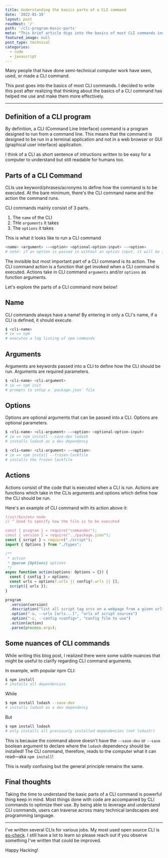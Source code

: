```yaml
---
title: Understanding the basics parts of a CLI command
date: '2022-01-19'
layout: post
readNext: '/'
path: '/cli-program-basic-parts'
meta: "This brief article digs into the basics of most CLI commands including a summary of the commands's name, arguments, options, and actions."
featured_image: null
post_type: technical
categories:
  - code
  - javascript
---
```


Many people that have done semi-technical computer work have seen, used, or made a CLI command.

This post goes into the basics of most CLI commands.
I decided to write this post after realizing that thinking about the basics of a CLI command has helped me use and make them more effectively.

---

## Definition of a CLI program

By definition, a CLI (Command Line Interface) command is a program designed to run from a command line.
This means that the command is designed to be run in a terminal application and not in a web browser or GUI (graphical user interface) application.

I think of a CLI as short sentence of intructions written to be easy for a computer to understand but still readable for humans too.

## Parts of a CLI Command

CLIs use keyword/phrases/acronyms to define how the command is to be executed.
At the bare minimum, there's the CLI command name and the action the command runs.

CLI commands mainly consist of 3 parts.

1. The `name` of the CLI
2. THe `arguments` it takes
3. The `options` it takes

This is what it looks like to run a CLI command

```bash
<name> <argument> --<option> <optional-option-input> --<option>
# note: if an option is passed in without an option input, it will be interpreted as a boolean
```

The invisible but most important part of a CLI command is its action.
The CLI command action is a function that get invoked when a CLI command is executed.
Actions take in CLI command `arguments` and/or `options` as function arguments.

Let's explore the parts of a CLI command more below!

## Name

CLI commands always have a name! By entering in only a CLI's name, if a CLI is defined, it should execute.

```bash
$ <cli-name>
# ie => npm
# executes a log listing of npm commands
```

## Arguments

Arguments are keywords passed into a CLI to define how the CLI should be run.
Arguments are required parameters.

```bash
$ <cli-name> <cli-argument>
# ie => npm init
# prompts to setup a `package.json` file
```

## Options

Options are optional arguments that can be passed into a CLI.
Options are optional parameters.

```bash
$ <cli-name> <cli-argument> --<option> <optional-option-input>
# ie => npm install --save-dev lodash
# installs lodash as a dev dependency
```

```bash
$ <cli-name> <cli-argument> --<option>
# ie => npm install --frozen-lockfile
# installs the frozen lockfile
```

## Actions

Actions consist of the code that is executed when a CLI is run.
Actions are functions which take in the CLIs arguments and options which define how the CLI should be run.

Here's an example of CLI command with its action above it:

```typescript
!/usr/bin/env node
// ^ Used to specify how the file is to be executed

const { program } = require("commander");
const { version } = require("../package.json");
const { script } = require("./script");
import { Options } from "./types";

/**
 * action
 * @param {Options} options
 */
async function action(options: Options = {}) {
  const { config } = options;
  const urls = options?.urls || config?.urls || [];
  script({ urls });
}

program
  .version(version)
  .description("list all script tag srcs on a webpage from a given url")
  .option("-u, --urls [urls...]", "urls of script sources")
  .option("-c, --config <config>", "config file to use")
  .action(action)
  .parse(process.argv);
```

## Some nuances of CLI commands

While writing this blog post, I realized there were some subtle nuances that might be useful to clarify regarding CLI command arguments.

In example, with popular npm CLI:

```bash
$ npm install
# installs all dependencies
```

While

```bash
$ npm install lodash --save-dev
# installs lodash as a dev dependency
```

But

```bash
$ npm install lodash
# only installs all previously installed dependencies (not lodash!)
```

This is because the command above doesn't have the `--save-dev` or `--save` boolean argument to declare where the `lodash` dependency should be installed!
The CLI command, therefore, reads to the computer what it can read—aka `npm install`!

This is _really_ confusing but the general principle remains the same.

## Final thoughts

Taking the time to understand the basic parts of a CLI command is powerful thing keep in mind.
Most things done with code are accompanied by CLI commands to optimize their use.
By being able to leverage and understand CLI commands, users can traverse across many technical landscapes and programming language.

---

I've written several CLIs for various jobs. My most used open source CLI is [es-check](https://www.npmjs.com/package/es-check).
I still have a lot to learn so please reach out if you observe something I've written that could be improved.

Happy Hacking!
